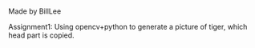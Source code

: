 ###
Made by BillLee

Assignment1: 
  Using opencv+python to generate a picture of tiger, which head part is copied.
###
